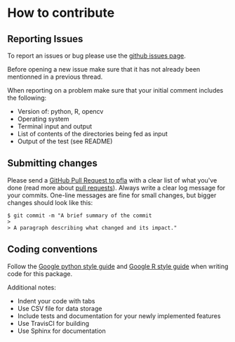 # How to contribute


## Reporting Issues

To report an issues or bug please use the [github issues page](https://github.com/maxrousseau/pfla/issues). 

Before opening a new issue make sure that it has not already been mentionned in
a previous thread.

When reporting on a problem make sure that your initial comment includes the
following:
- Version of: python, R, opencv 
- Operating system
- Terminal input and output
- List of contents of the directories being fed as input
- Output of the test (see README)


## Submitting changes

Please send a [GitHub Pull Request to pfla](https://github.com/maxrousseau/pfla/pull/new/master) with a clear list of what you've done (read more about [pull requests](http://help.github.com/pull-requests/)). 
Always write a clear log message for your commits. One-line messages are fine for small changes, but bigger changes should look like this:

    $ git commit -m "A brief summary of the commit
    > 
    > A paragraph describing what changed and its impact."

## Coding conventions

Follow the [Google python style guide](https://github.com/google/styleguide/blob/gh-pages/pyguide.md) and
[Google R style guide](https://google.github.io/styleguide/Rguide.xml) when writing code for this package.

Additional notes:
- Indent your code with tabs
- Use CSV file for data storage
- Include tests and documentation for your newly implemented features
- Use TravisCI for building
- Use Sphinx for documentation
